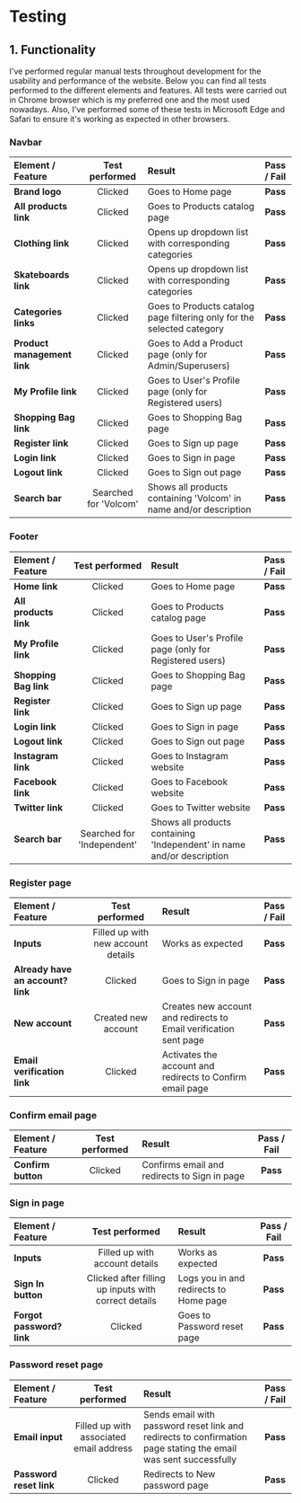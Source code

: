 # Testing

## 1. Functionality

I've performed regular manual tests throughout development for the usability and performance of the website. Below you
can find all tests performed to the different elements and features. All tests were carried out in Chrome browser which
is
my preferred one and the most used nowadays. Also, I've performed some of these tests in Microsoft Edge and Safari to
ensure it's working as expected in other browsers.

### Navbar

| **Element / Feature**       |  **Test performed**   | **Result**                                                             | **Pass / Fail** |
|:----------------------------|:---------------------:|:-----------------------------------------------------------------------|:---------------:|
| **Brand logo**              |        Clicked        | Goes to Home page                                                      |    **Pass**     |
| **All products link**       |        Clicked        | Goes to Products catalog page                                          |    **Pass**     |
| **Clothing link**           |        Clicked        | Opens up dropdown list with corresponding categories                   |    **Pass**     |
| **Skateboards link**        |        Clicked        | Opens up dropdown list with corresponding categories                   |    **Pass**     |
| **Categories links**        |        Clicked        | Goes to Products catalog page filtering only for the selected category |    **Pass**     |
| **Product management link** |        Clicked        | Goes to Add a Product page (only for Admin/Superusers)                 |    **Pass**     |
| **My Profile link**         |        Clicked        | Goes to User's Profile page (only for Registered users)                |    **Pass**     |
| **Shopping Bag link**       |        Clicked        | Goes to Shopping Bag page                                              |    **Pass**     |
| **Register link**           |        Clicked        | Goes to Sign up page                                                   |    **Pass**     |
| **Login link**              |        Clicked        | Goes to Sign in page                                                   |    **Pass**     |
| **Logout link**             |        Clicked        | Goes to Sign out page                                                  |    **Pass**     |
| **Search bar**              | Searched for 'Volcom' | Shows all products containing 'Volcom' in name and/or description      |    **Pass**     |

### Footer

| **Element / Feature** |     **Test performed**     | **Result**                                                             | **Pass / Fail** |
|:----------------------|:--------------------------:|:-----------------------------------------------------------------------|:---------------:|
| **Home link**         |          Clicked           | Goes to Home page                                                      |    **Pass**     |
| **All products link** |          Clicked           | Goes to Products catalog page                                          |    **Pass**     |
| **My Profile link**   |          Clicked           | Goes to User's Profile page (only for Registered users)                |    **Pass**     |
| **Shopping Bag link** |          Clicked           | Goes to Shopping Bag page                                              |    **Pass**     |
| **Register link**     |          Clicked           | Goes to Sign up page                                                   |    **Pass**     |
| **Login link**        |          Clicked           | Goes to Sign in page                                                   |    **Pass**     |
| **Logout link**       |          Clicked           | Goes to Sign out page                                                  |    **Pass**     |
| **Instagram link**    |          Clicked           | Goes to Instagram website                                              |    **Pass**     |
| **Facebook link**     |          Clicked           | Goes to Facebook website                                               |    **Pass**     |
| **Twitter link**      |          Clicked           | Goes to Twitter website                                                |    **Pass**     |
| **Search bar**        | Searched for 'Independent' | Shows all products containing 'Independent' in name and/or description |    **Pass**     |

### Register page

| **Element / Feature**             |         **Test performed**         | **Result**                                                        | **Pass / Fail** |
|:----------------------------------|:----------------------------------:|:------------------------------------------------------------------|:---------------:|
| **Inputs**                        | Filled up with new account details | Works as expected                                                 |    **Pass**     |
| **Already have an account? link** |              Clicked               | Goes to Sign in page                                              |    **Pass**     |
| **New account**                   |        Created new account         | Creates new account and redirects to Email verification sent page |    **Pass**     |
| **Email verification link**       |              Clicked               | Activates the account and redirects to Confirm email page         |    **Pass**     |

### Confirm email page

| **Element / Feature** | **Test performed** | **Result**                                   | **Pass / Fail** |
|:----------------------|:------------------:|:---------------------------------------------|:---------------:|
| **Confirm button**    |      Clicked       | Confirms email and redirects to Sign in page |    **Pass**     |

### Sign in page

| **Element / Feature**     |                  **Test performed**                  | **Result**                             | **Pass / Fail** |
|:--------------------------|:----------------------------------------------------:|:---------------------------------------|:---------------:|
| **Inputs**                |            Filled up with account details            | Works as expected                      |    **Pass**     |
| **Sign In button**        | Clicked after filling up inputs with correct details | Logs you in and redirects to Home page |    **Pass**     |
| **Forgot password? link** |                       Clicked                        | Goes to Password reset page            |    **Pass**     |

### Password reset page

| **Element / Feature**   |           **Test performed**            | **Result**                                                                                                      | **Pass / Fail** |
|:------------------------|:---------------------------------------:|:----------------------------------------------------------------------------------------------------------------|:---------------:|
| **Email input**         | Filled up with associated email address | Sends email with password reset link and redirects to confirmation page stating the email was sent successfully |    **Pass**     |
| **Password reset link** |                 Clicked                 | Redirects to New password page                                                                                  |    **Pass**     |





